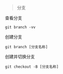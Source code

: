 > 分支

查看分支

```
git branch -vv
```

创建分支

```
git branch [分支名称]
```

创建并切换分支

```
git checkout -B [分支名称]
```
